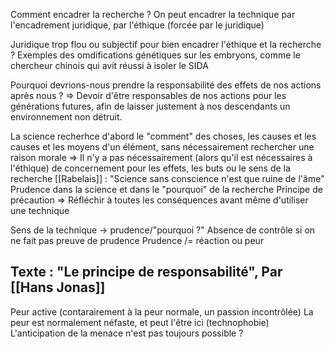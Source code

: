 Comment encadrer la recherche ?
On peut encadrer la technique par l'encadrement juridique, par l'éthique (forcée par le juridique)

Juridique trop flou ou subjectif pour bien encadrer l'éthique et la recherche ?
Exemples des omdifications génétiques sur les embryons, comme le chercheur chinois qui avit réussi à isoler le SIDA

Pourquoi devrions-nous prendre la responsabilité des effets de nos actions après nous ?
=> Devoir d'être responsables de nos actions pour les générations futures, afin de laisser justement à nos descendants un environnement non détruit.

La science recherhce d'abord le "comment" des choses, les causes et les causes et les moyens d'un élément, sans nécessairement rechercher une raison morale => Il n'y a pas nécessairement (alors qu'il est nécessaires à l'éthique) de concernement pour les effets, les buts ou le sens de la recherche
[[Rabelais]] : "Science sans conscience n'est que ruine de l'âme"
Prudence dans la science et dans le "pourquoi" de la recherche
Principe de précaution => Réfléchir à toutes les conséquences avant même d'utiliser une technique

Sens de la technique -> prudence/"pourquoi ?"
Absence de contrôle si on ne fait pas preuve de prudence
Prudence /= réaction ou peur

## Texte : "Le principe de responsabilité", Par [[Hans Jonas]]
Peur active (contarairement à la peur normale, un passion incontrôlée)
La peur est normalement néfaste, et peut l'être ici (technophobie)
L'anticipation de la menace n'est pas toujours possible ?